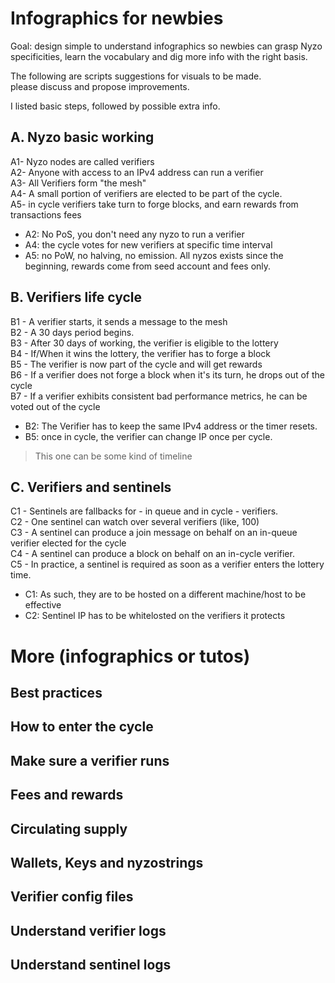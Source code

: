 # Infographics for newbies

Goal: design simple to understand infographics so newbies can grasp Nyzo specificities, learn the vocabulary and dig more info with the right basis.

The following are scripts suggestions for visuals to be made.  
please discuss and propose improvements.

I listed basic steps, followed by possible extra info.

## A. Nyzo basic working

A1- Nyzo nodes are called verifiers  
A2- Anyone with access to an IPv4 address can run a verifier  
A3- All Verifiers form "the mesh"  
A4- A small portion of verifiers are elected to be part of the cycle.  
A5- in cycle verifiers take turn to forge blocks, and earn rewards from transactions fees

* A2: No PoS, you don't need any nyzo to run a verifier
* A4: the cycle votes for new verifiers at specific time interval
* A5: no PoW, no halving, no emission. All nyzos exists since the beginning, rewards come from seed account and fees only.

## B. Verifiers life cycle

B1 - A verifier starts, it sends a message to the mesh  
B2 - A 30 days period begins.  
B3 - After 30 days of working, the verifier is eligible to the lottery  
B4 - If/When it wins the lottery, the verifier has to forge a block  
B5 - The verifier is now part of the cycle and will get rewards  
B6 - If a verifier does not forge a block when it's its turn, he drops out of the cycle  
B7 - If a verifier exhibits consistent bad performance metrics, he can be voted out of the cycle  

* B2: The Verifier has to keep the same IPv4 address or the timer resets.  
* B5: once in cycle, the verifier can change IP once per cycle.

> This one can be some kind of timeline

## C. Verifiers and sentinels

C1 - Sentinels are fallbacks for - in queue and in cycle - verifiers.  
C2 - One sentinel can watch over several verifiers (like, 100)  
C3 - A sentinel can produce a join message on behalf on an in-queue verifier elected for the cycle  
C4 - A sentinel can produce a block on behalf on an in-cycle verifier.  
C5 - In practice, a sentinel is required as soon as a verifier enters the lottery time.  

* C1: As such, they are to be hosted on a different machine/host to be effective  
* C2: Sentinel IP has to be whitelosted on the verifiers it protects

# More (infographics or tutos)

## Best practices

## How to enter the cycle

## Make sure a verifier runs

## Fees and rewards

## Circulating supply

## Wallets, Keys and nyzostrings

## Verifier config files

## Understand verifier logs

## Understand sentinel logs

